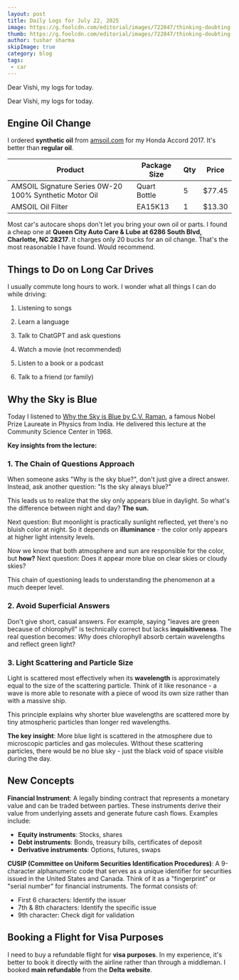 ```yaml
---
layout: post
title: Daily Logs for July 22, 2025
image: https://g.foolcdn.com/editorial/images/722847/thinking-doubting-wondering.jpg
thumb: https://g.foolcdn.com/editorial/images/722847/thinking-doubting-wondering.jpg
author: tushar sharma
skipImage: true
category: blog
tags:
 - car
---
```


Dear Vishi, my logs for today.<!-- truncate_here -->

Dear Vishi, my logs for today.

## Engine Oil Change

I ordered **synthetic oil** from [amsoil.com](amsoil.com) for my Honda Accord 2017. It's better than **regular oil**. 

| Product                                      | Package Size   | Qty | Price   |
|-----------------------------------------------|---------------|-----|---------|
| AMSOIL Signature Series 0W-20 100% Synthetic Motor Oil | Quart Bottle   | 5   | $77.45  |
| AMSOIL Oil Filter                            | EA15K13        | 1   | $13.30  |

Most car's autocare shops don't let you bring your own oil or parts. I found a cheap one at **Queen City Auto Care & Lube at 6286 South Blvd, Charlotte, NC 28217**. It charges only 20 bucks for an oil change. That's the most reasonable I have found. Would recommend.

## Things to Do on Long Car Drives

I usually commute long hours to work. I wonder what all things I can do while driving:

1. Listening to songs 

2. Learn a language

3. Talk to ChatGPT and ask questions

4. Watch a movie (not recommended)

5. Listen to a book or a podcast

6. Talk to a friend (or family)

## Why the Sky is Blue

Today I listened to [Why the Sky is Blue by C.V. Raman](https://archive.org/details/WhyTheSkyIsBlue-English-C.V.Raman), a famous Nobel Prize Laureate in Physics from India. He delivered this lecture at the Community Science Center in 1968.

**Key insights from the lecture:**

### 1. The Chain of Questions Approach

When someone asks "Why is the sky blue?", don't just give a direct answer. Instead, ask another question: "Is the sky always blue?"

This leads us to realize that the sky only appears blue in daylight. So what's the difference between night and day? **The sun.**

Next question: But moonlight is practically sunlight reflected, yet there's no bluish color at night. So it depends on **illuminance** - the color only appears at higher light intensity levels.

Now we know that both atmosphere and sun are responsible for the color, but **how?** Next question: Does it appear more blue on clear skies or cloudy skies?

This chain of questioning leads to understanding the phenomenon at a much deeper level.

### 2. Avoid Superficial Answers

Don't give short, casual answers. For example, saying "leaves are green because of chlorophyll" is technically correct but lacks **inquisitiveness**. The real question becomes: *Why* does chlorophyll absorb certain wavelengths and reflect green light?

### 3. Light Scattering and Particle Size

Light is scattered most effectively when its **wavelength** is approximately equal to the size of the scattering particle. Think of it like resonance - a wave is more able to resonate with a piece of wood its own size rather than with a massive ship.

This principle explains why shorter blue wavelengths are scattered more by tiny atmospheric particles than longer red wavelengths.

**The key insight**: More blue light is scattered in the atmosphere due to microscopic particles and gas molecules. Without these scattering particles, there would be no blue sky - just the black void of space visible during the day.

## New Concepts

**Financial Instrument**: A legally binding contract that represents a monetary value and can be traded between parties. These instruments derive their value from underlying assets and generate future cash flows. Examples include:
- **Equity instruments**: Stocks, shares
- **Debt instruments**: Bonds, treasury bills, certificates of deposit
- **Derivative instruments**: Options, futures, swaps

**CUSIP (Committee on Uniform Securities Identification Procedures)**: A 9-character alphanumeric code that serves as a unique identifier for securities issued in the United States and Canada. Think of it as a "fingerprint" or "serial number" for financial instruments. The format consists of:
- First 6 characters: Identify the issuer
- 7th & 8th characters: Identify the specific issue
- 9th character: Check digit for validation

## Booking a Flight for Visa Purposes

I need to buy a refundable flight for **visa purposes**. In my experience, it's better to book it directly with the airline rather than through a middleman. I booked **main refundable** from the **Delta website**.
